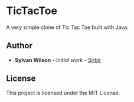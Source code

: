 # TicTacToe

A very simple clone of Tic Tac Toe built with Java. 

## Author
* **Sylvan Wilson** - *Initial work* - [Sirbir](https://github.com/Sirbir)

## License
This project is licensed under the MIT License.

